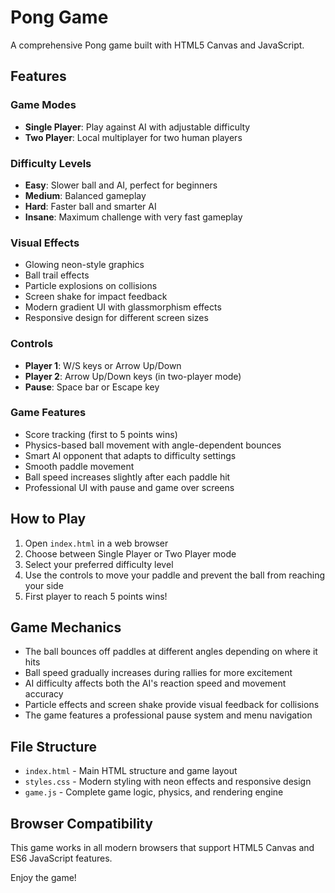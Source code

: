 # Pong Game

A comprehensive Pong game built with HTML5 Canvas and JavaScript.

## Features

### Game Modes
- **Single Player**: Play against AI with adjustable difficulty
- **Two Player**: Local multiplayer for two human players

### Difficulty Levels
- **Easy**: Slower ball and AI, perfect for beginners
- **Medium**: Balanced gameplay
- **Hard**: Faster ball and smarter AI
- **Insane**: Maximum challenge with very fast gameplay

### Visual Effects
- Glowing neon-style graphics
- Ball trail effects
- Particle explosions on collisions
- Screen shake for impact feedback
- Modern gradient UI with glassmorphism effects
- Responsive design for different screen sizes

### Controls
- **Player 1**: W/S keys or Arrow Up/Down
- **Player 2**: Arrow Up/Down keys (in two-player mode)
- **Pause**: Space bar or Escape key

### Game Features
- Score tracking (first to 5 points wins)
- Physics-based ball movement with angle-dependent bounces
- Smart AI opponent that adapts to difficulty settings
- Smooth paddle movement
- Ball speed increases slightly after each paddle hit
- Professional UI with pause and game over screens

## How to Play

1. Open `index.html` in a web browser
2. Choose between Single Player or Two Player mode
3. Select your preferred difficulty level
4. Use the controls to move your paddle and prevent the ball from reaching your side
5. First player to reach 5 points wins!

## Game Mechanics

- The ball bounces off paddles at different angles depending on where it hits
- Ball speed gradually increases during rallies for more excitement
- AI difficulty affects both the AI's reaction speed and movement accuracy
- Particle effects and screen shake provide visual feedback for collisions
- The game features a professional pause system and menu navigation

## File Structure

- `index.html` - Main HTML structure and game layout
- `styles.css` - Modern styling with neon effects and responsive design
- `game.js` - Complete game logic, physics, and rendering engine

## Browser Compatibility

This game works in all modern browsers that support HTML5 Canvas and ES6 JavaScript features.

Enjoy the game!
